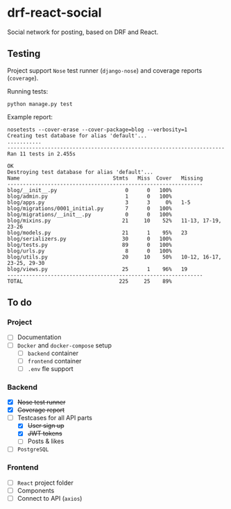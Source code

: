 # drf-react-social

Social network for posting, based on DRF and React.

## Testing

Project support `Nose` test runner (`django-nose`) and coverage reports (`coverage`).

Running tests:

    python manage.py test
    
Example report:

    nosetests --cover-erase --cover-package=blog --verbosity=1
    Creating test database for alias 'default'...
    ...........
    ----------------------------------------------------------------------
    Ran 11 tests in 2.455s
    
    OK
    Destroying test database for alias 'default'...
    Name                              Stmts   Miss  Cover   Missing
    ---------------------------------------------------------------
    blog/__init__.py                      0      0   100%
    blog/admin.py                         1      0   100%
    blog/apps.py                          3      3     0%   1-5
    blog/migrations/0001_initial.py       7      0   100%
    blog/migrations/__init__.py           0      0   100%
    blog/mixins.py                       21     10    52%   11-13, 17-19, 23-26
    blog/models.py                       21      1    95%   23
    blog/serializers.py                  30      0   100%
    blog/tests.py                        89      0   100%
    blog/urls.py                          8      0   100%
    blog/utils.py                        20     10    50%   10-12, 16-17, 23-25, 29-30
    blog/views.py                        25      1    96%   19
    ---------------------------------------------------------------
    TOTAL                               225     25    89%


## To do

### Project
- [ ] Documentation
- [ ] `Docker` and `docker-compose` setup
    - [ ] `backend` container
    - [ ] `frontend` container
    - [ ] `.env` fle support

### Backend
- [x] ~~Nose test runner~~
- [x] ~~Coverage report~~
- [ ] Testcases for all API parts
    - [x] ~~User sign up~~
    - [x] ~~JWT tokens~~
    - [ ] Posts & likes
- [ ] `PostgreSQL`

### Frontend
- [ ] `React` project folder
- [ ] Components
- [ ] Connect to API (`axios`)